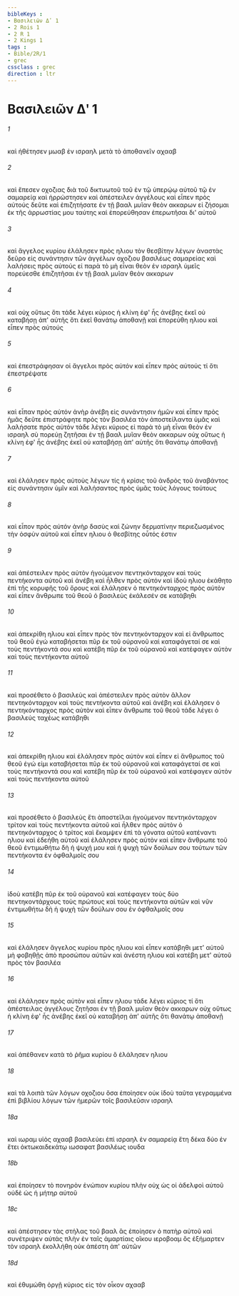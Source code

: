 ```yaml
---
bibleKeys : 
- Βασιλειῶν Δʹ 1
- 2 Rois 1
- 2 R 1
- 2 Kings 1
tags : 
- Bible/2R/1
- grec
cssclass : grec
direction : ltr
---
```


# Βασιλειῶν Δʹ 1

###### 1
καὶ ἠθέτησεν μωαβ ἐν ισραηλ μετὰ τὸ ἀποθανεῖν αχααβ
###### 2
καὶ ἔπεσεν οχοζιας διὰ τοῦ δικτυωτοῦ τοῦ ἐν τῷ ὑπερῴῳ αὐτοῦ τῷ ἐν σαμαρείᾳ καὶ ἠρρώστησεν καὶ ἀπέστειλεν ἀγγέλους καὶ εἶπεν πρὸς αὐτούς δεῦτε καὶ ἐπιζητήσατε ἐν τῇ βααλ μυῖαν θεὸν ακκαρων εἰ ζήσομαι ἐκ τῆς ἀρρωστίας μου ταύτης καὶ ἐπορεύθησαν ἐπερωτῆσαι δι' αὐτοῦ
###### 3
καὶ ἄγγελος κυρίου ἐλάλησεν πρὸς ηλιου τὸν θεσβίτην λέγων ἀναστὰς δεῦρο εἰς συνάντησιν τῶν ἀγγέλων οχοζιου βασιλέως σαμαρείας καὶ λαλήσεις πρὸς αὐτούς εἰ παρὰ τὸ μὴ εἶναι θεὸν ἐν ισραηλ ὑμεῖς πορεύεσθε ἐπιζητῆσαι ἐν τῇ βααλ μυῖαν θεὸν ακκαρων
###### 4
καὶ οὐχ οὕτως ὅτι τάδε λέγει κύριος ἡ κλίνη ἐφ' ἧς ἀνέβης ἐκεῖ οὐ καταβήσῃ ἀπ' αὐτῆς ὅτι ἐκεῖ θανάτῳ ἀποθανῇ καὶ ἐπορεύθη ηλιου καὶ εἶπεν πρὸς αὐτούς
###### 5
καὶ ἐπεστράφησαν οἱ ἄγγελοι πρὸς αὐτόν καὶ εἶπεν πρὸς αὐτούς τί ὅτι ἐπεστρέψατε
###### 6
καὶ εἶπαν πρὸς αὐτόν ἀνὴρ ἀνέβη εἰς συνάντησιν ἡμῶν καὶ εἶπεν πρὸς ἡμᾶς δεῦτε ἐπιστράφητε πρὸς τὸν βασιλέα τὸν ἀποστείλαντα ὑμᾶς καὶ λαλήσατε πρὸς αὐτόν τάδε λέγει κύριος εἰ παρὰ τὸ μὴ εἶναι θεὸν ἐν ισραηλ σὺ πορεύῃ ζητῆσαι ἐν τῇ βααλ μυῖαν θεὸν ακκαρων οὐχ οὕτως ἡ κλίνη ἐφ' ἧς ἀνέβης ἐκεῖ οὐ καταβήσῃ ἀπ' αὐτῆς ὅτι θανάτῳ ἀποθανῇ
###### 7
καὶ ἐλάλησεν πρὸς αὐτοὺς λέγων τίς ἡ κρίσις τοῦ ἀνδρὸς τοῦ ἀναβάντος εἰς συνάντησιν ὑμῖν καὶ λαλήσαντος πρὸς ὑμᾶς τοὺς λόγους τούτους
###### 8
καὶ εἶπον πρὸς αὐτόν ἀνὴρ δασὺς καὶ ζώνην δερματίνην περιεζωσμένος τὴν ὀσφὺν αὐτοῦ καὶ εἶπεν ηλιου ὁ θεσβίτης οὗτός ἐστιν
###### 9
καὶ ἀπέστειλεν πρὸς αὐτὸν ἡγούμενον πεντηκόνταρχον καὶ τοὺς πεντήκοντα αὐτοῦ καὶ ἀνέβη καὶ ἦλθεν πρὸς αὐτόν καὶ ἰδοὺ ηλιου ἐκάθητο ἐπὶ τῆς κορυφῆς τοῦ ὄρους καὶ ἐλάλησεν ὁ πεντηκόνταρχος πρὸς αὐτὸν καὶ εἶπεν ἄνθρωπε τοῦ θεοῦ ὁ βασιλεὺς ἐκάλεσέν σε κατάβηθι
###### 10
καὶ ἀπεκρίθη ηλιου καὶ εἶπεν πρὸς τὸν πεντηκόνταρχον καὶ εἰ ἄνθρωπος τοῦ θεοῦ ἐγώ καταβήσεται πῦρ ἐκ τοῦ οὐρανοῦ καὶ καταφάγεταί σε καὶ τοὺς πεντήκοντά σου καὶ κατέβη πῦρ ἐκ τοῦ οὐρανοῦ καὶ κατέφαγεν αὐτὸν καὶ τοὺς πεντήκοντα αὐτοῦ
###### 11
καὶ προσέθετο ὁ βασιλεὺς καὶ ἀπέστειλεν πρὸς αὐτὸν ἄλλον πεντηκόνταρχον καὶ τοὺς πεντήκοντα αὐτοῦ καὶ ἀνέβη καὶ ἐλάλησεν ὁ πεντηκόνταρχος πρὸς αὐτὸν καὶ εἶπεν ἄνθρωπε τοῦ θεοῦ τάδε λέγει ὁ βασιλεύς ταχέως κατάβηθι
###### 12
καὶ ἀπεκρίθη ηλιου καὶ ἐλάλησεν πρὸς αὐτὸν καὶ εἶπεν εἰ ἄνθρωπος τοῦ θεοῦ ἐγώ εἰμι καταβήσεται πῦρ ἐκ τοῦ οὐρανοῦ καὶ καταφάγεταί σε καὶ τοὺς πεντήκοντά σου καὶ κατέβη πῦρ ἐκ τοῦ οὐρανοῦ καὶ κατέφαγεν αὐτὸν καὶ τοὺς πεντήκοντα αὐτοῦ
###### 13
καὶ προσέθετο ὁ βασιλεὺς ἔτι ἀποστεῖλαι ἡγούμενον πεντηκόνταρχον τρίτον καὶ τοὺς πεντήκοντα αὐτοῦ καὶ ἦλθεν πρὸς αὐτὸν ὁ πεντηκόνταρχος ὁ τρίτος καὶ ἔκαμψεν ἐπὶ τὰ γόνατα αὐτοῦ κατέναντι ηλιου καὶ ἐδεήθη αὐτοῦ καὶ ἐλάλησεν πρὸς αὐτὸν καὶ εἶπεν ἄνθρωπε τοῦ θεοῦ ἐντιμωθήτω δὴ ἡ ψυχή μου καὶ ἡ ψυχὴ τῶν δούλων σου τούτων τῶν πεντήκοντα ἐν ὀφθαλμοῖς σου
###### 14
ἰδοὺ κατέβη πῦρ ἐκ τοῦ οὐρανοῦ καὶ κατέφαγεν τοὺς δύο πεντηκοντάρχους τοὺς πρώτους καὶ τοὺς πεντήκοντα αὐτῶν καὶ νῦν ἐντιμωθήτω δὴ ἡ ψυχὴ τῶν δούλων σου ἐν ὀφθαλμοῖς σου
###### 15
καὶ ἐλάλησεν ἄγγελος κυρίου πρὸς ηλιου καὶ εἶπεν κατάβηθι μετ' αὐτοῦ μὴ φοβηθῇς ἀπὸ προσώπου αὐτῶν καὶ ἀνέστη ηλιου καὶ κατέβη μετ' αὐτοῦ πρὸς τὸν βασιλέα
###### 16
καὶ ἐλάλησεν πρὸς αὐτὸν καὶ εἶπεν ηλιου τάδε λέγει κύριος τί ὅτι ἀπέστειλας ἀγγέλους ζητῆσαι ἐν τῇ βααλ μυῖαν θεὸν ακκαρων οὐχ οὕτως ἡ κλίνη ἐφ' ἧς ἀνέβης ἐκεῖ οὐ καταβήσῃ ἀπ' αὐτῆς ὅτι θανάτῳ ἀποθανῇ
###### 17
καὶ ἀπέθανεν κατὰ τὸ ῥῆμα κυρίου ὃ ἐλάλησεν ηλιου
###### 18
καὶ τὰ λοιπὰ τῶν λόγων οχοζιου ὅσα ἐποίησεν οὐκ ἰδοὺ ταῦτα γεγραμμένα ἐπὶ βιβλίου λόγων τῶν ἡμερῶν τοῖς βασιλεῦσιν ισραηλ
###### 18a
καὶ ιωραμ υἱὸς αχααβ βασιλεύει ἐπὶ ισραηλ ἐν σαμαρείᾳ ἔτη δέκα δύο ἐν ἔτει ὀκτωκαιδεκάτῳ ιωσαφατ βασιλέως ιουδα
###### 18b
καὶ ἐποίησεν τὸ πονηρὸν ἐνώπιον κυρίου πλὴν οὐχ ὡς οἱ ἀδελφοὶ αὐτοῦ οὐδὲ ὡς ἡ μήτηρ αὐτοῦ
###### 18c
καὶ ἀπέστησεν τὰς στήλας τοῦ βααλ ἃς ἐποίησεν ὁ πατὴρ αὐτοῦ καὶ συνέτριψεν αὐτάς πλὴν ἐν ταῖς ἁμαρτίαις οἴκου ιεροβοαμ ὃς ἐξήμαρτεν τὸν ισραηλ ἐκολλήθη οὐκ ἀπέστη ἀπ' αὐτῶν
###### 18d
καὶ ἐθυμώθη ὀργῇ κύριος εἰς τὸν οἶκον αχααβ
